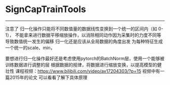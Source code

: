 # SignCapTrainTools
----------
注意了 
归一化操作只能将不同数值量的数据线性变换到一个统一的区间内（如 0-1），
不能拿来进行数据平移缩放操作，以消除相同动作因为采集时的力度不同等导致数值统一发生的偏移
归一化还是应该从全局数据的角度出发 为每种特征生成一个统一的scale、min，

要想进行归一化操作最好还是考虑使用pytorch的BatchNorm层，使用一个能够被训练数据进行调整的层
根据数据的规律，将数据进行缩放变换，以提高模型的健壮性
课程视频：https://www.bilibili.com/video/av17204303/?p=15
视频中有一篇2015年的论文 可以看看了解下具体原理
